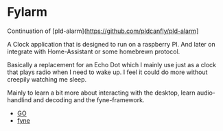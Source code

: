 # Fylarm 

Continuation of [pld-alarm](https://github.com/pldcanfly/pld-alarm]

A Clock application that is designed to run on a raspberry PI. And later on integrate with Home-Assistant or some homebrewn protocol.

Basically a replacement for an Echo Dot which I mainly use just as a clock that plays radio when I need to wake up. I feel it could do more without creepily watching me sleep.

Mainly to learn a bit more about interacting with the desktop, learn audio-handlind and decoding and the fyne-framework.

- [GO](https://go.dev)
- [fyne](https://fyne.io)

